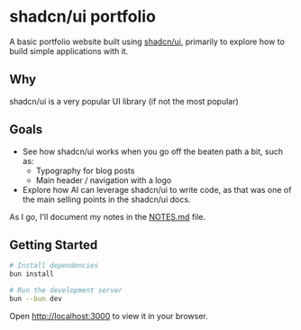 # shadcn/ui portfolio

A basic portfolio website built using [shadcn/ui](https://ui.shadcn.com/), primarily to explore how to build simple applications with it.

## Why

shadcn/ui is a very popular UI library (if not the most popular)

## Goals

- See how shadcn/ui works when you go off the beaten path a bit, such as:
  - Typography for blog posts
  - Main header / navigation with a logo
- Explore how AI can leverage shadcn/ui to write code, as that was one of the main selling points in the shadcn/ui docs.

As I go, I'll document my notes in the [NOTES.md](NOTES.md) file.

## Getting Started

```bash
# Install dependencies
bun install

# Run the development server
bun --bun dev
```

Open [http://localhost:3000](http://localhost:3000) to view it in your browser.
